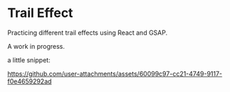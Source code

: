 # Trail Effect

Practicing different trail effects using React and GSAP. 

A work in progress.

a little snippet:



https://github.com/user-attachments/assets/60099c97-cc21-4749-9117-f0e4659292ad

